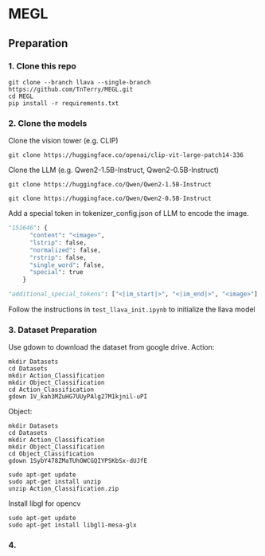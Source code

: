 # MEGL

## Preparation

### 1. Clone this repo
```
git clone --branch llava --single-branch https://github.com/TnTerry/MEGL.git
cd MEGL
pip install -r requirements.txt
```

### 2. Clone the models
Clone the vision tower (e.g. CLIP)
```
git clone https://huggingface.co/openai/clip-vit-large-patch14-336
```

Clone the LLM (e.g. Qwen2-1.5B-Instruct, Qwen2-0.5B-Instruct)
```
git clone https://huggingface.co/Qwen/Qwen2-1.5B-Instruct
```
```
git clone https://huggingface.co/Qwen/Qwen2-0.5B-Instruct
```

Add a special token in tokenizer_config.json of LLM to encode the image.
```python
"151646": {
      "content": "<image>",
      "lstrip": false,
      "normalized": false,
      "rstrip": false,
      "single_word": false,
      "special": true
    }
```
```python
"additional_special_tokens": ["<|im_start|>", "<|im_end|>", "<image>"]
```
Follow the instructions in `test_llava_init.ipynb` to initialize the llava model


### 3. Dataset Preparation
Use gdown to download the dataset from google drive.
Action:
```Shell
mkdir Datasets
cd Datasets
mkdir Action_Classification
mkdir Object_Classification
cd Action_Classification
gdown 1V_kah3MZuHG7UUyPAlg27M1kjnil-uPI
```
Object:
```Shell
mkdir Datasets
cd Datasets
mkdir Action_Classification
mkdir Object_Classification
cd Object_Classification
gdown 1SybY478ZMaTUhOWCGQIYPSKbSx-dUJfE
```

```Shell
sudo apt-get update
sudo apt-get install unzip
unzip Action_Classification.zip
```
Install libgl for opencv
```Shell
sudo apt-get update
sudo apt-get install libgl1-mesa-glx
```

### 4. 
